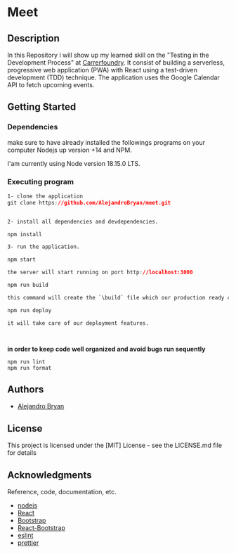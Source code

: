 # Meet

## Description 
In this Repository i will show up my learned skill on the "Testing in the Development Process" at [Carrerfoundry](https://careerfoundry.com). It consist of building a serverless, progressive web application (PWA) with React using a
test-driven development (TDD) technique. The application uses the Google
Calendar API to fetch upcoming events.

## Getting Started

### Dependencies
make sure to have already installed the followings programs on your computer Nodejs up version +14 and NPM.

I'am currently using Node version 18.15.0 LTS. 

### Executing program

```css
1- clone the application
git clone https://github.com/AlejandroBryan/meet.git


2- install all dependencies and devdependencies.

npm install 

3- run the application. 

npm start

the server will start running on port http://localhost:3000

npm run build

this command will create the `\build` file which our production ready code.

npm run deploy

it will take care of our deployment features.




```
**in order to keep code well organized and avoid bugs run sequently**
```
npm run lint 
npm run format

```


## Authors

* [Alejandro Bryan](https://alejandrobryan.com/)

## License

This project is licensed under the [MIT] License - see the LICENSE.md file for details

## Acknowledgments

Reference, code, documentation, etc.
* [nodejs](https://nodejs.org/en/)
* [React](https://react.dev/) 
* [Bootstrap](https://getbootstrap.com/)
* [React-Bootstrap](https://react-bootstrap.github.io/)
* [eslint](https://eslint.org/)
* [prettier](https://prettier.io/)

